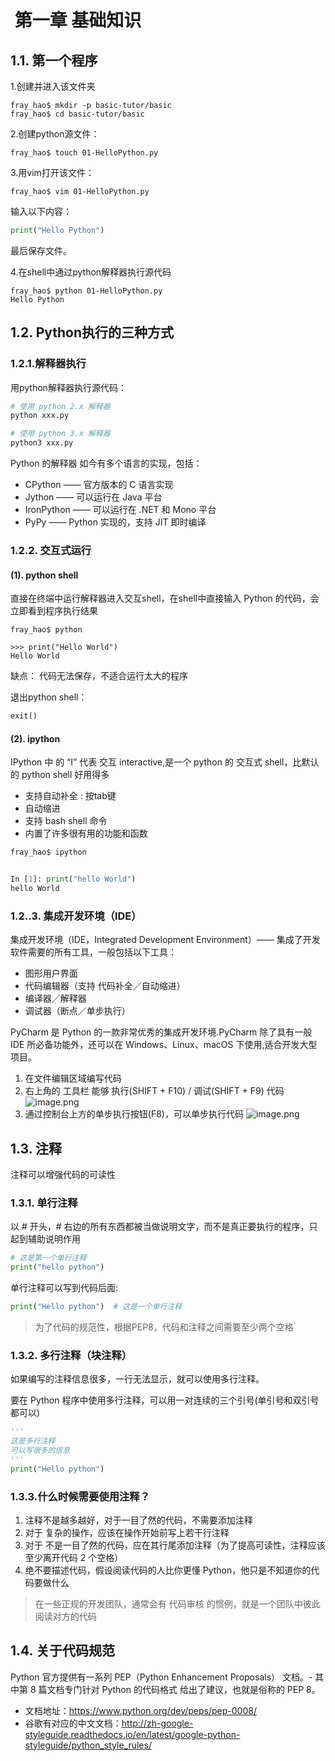 #  第一章 基础知识

## 1.1. 第一个程序

1.创建并进入该文件夹
```shell
fray_hao$ mkdir -p basic-tutor/basic
fray_hao$ cd basic-tutor/basic
```
2.创建python源文件：
```shell
fray_hao$ touch 01-HelloPython.py
```

3.用vim打开该文件：

```shell
fray_hao$ vim 01-HelloPython.py
```
输入以下内容：

```python
print("Hello Python")
```
最后保存文件。

4.在shell中通过python解释器执行源代码
```shell
fray_hao$ python 01-HelloPython.py 
Hello Python
```
## 1.2. Python执行的三种方式

### 1.2.1.解释器执行

用python解释器执行源代码：
```python
# 使用 python 2.x 解释器
python xxx.py

# 使用 python 3.x 解释器
python3 xxx.py
```

Python 的解释器 如今有多个语言的实现，包括：

- CPython —— 官方版本的 C 语言实现
- Jython —— 可以运行在 Java 平台
- IronPython —— 可以运行在 .NET 和 Mono 平台
- PyPy —— Python 实现的，支持 JIT 即时编译

### 1.2.2. 交互式运行

#### (1). python shell
直接在终端中运行解释器进入交互shell，在shell中直接输入 Python 的代码，会立即看到程序执行结果
```sheLl
fray_hao$ python

>>> print("Hello World")
Hello World
```
缺点： 代码无法保存，不适合运行太大的程序

退出python shell：

```python
exit()
```
#### (2). ipython
IPython 中 的 “I” 代表 交互 interactive,是一个 python 的 交互式 shell，比默认的 python shell 好用得多
- 支持自动补全 : 按tab键
- 自动缩进
- 支持 bash shell 命令
- 内置了许多很有用的功能和函数

```python
fray_hao$ ipython


In [1]: print("hello World")
hello World
```
### 1.2..3. 集成开发环境（IDE）
集成开发环境（IDE，Integrated Development Environment）—— 集成了开发软件需要的所有工具，一般包括以下工具：
- 图形用户界面
- 代码编辑器（支持 代码补全／自动缩进）
- 编译器／解释器
- 调试器（断点／单步执行）

PyCharm 是 Python 的一款非常优秀的集成开发环境.PyCharm 除了具有一般 IDE 所必备功能外，还可以在 Windows、Linux、macOS 下使用,适合开发大型项目。

1. 在文件编辑区域编写代码
2. 右上角的 工具栏 能够 执行(SHIFT + F10) / 调试(SHIFT + F9) 代码
    ![image.png](https://upload-images.jianshu.io/upload_images/13764292-2f77803b4129c1b1.png?imageMogr2/auto-orient/strip%7CimageView2/2/w/1240)
3. 通过控制台上方的单步执行按钮(F8)，可以单步执行代码
  ![image.png](https://upload-images.jianshu.io/upload_images/13764292-3e4bf091eca5dd3c.png?imageMogr2/auto-orient/strip%7CimageView2/2/w/1240)

  

## 1.3. 注释

注释可以增强代码的可读性

### 1.3.1. 单行注释

以 # 开头，# 右边的所有东西都被当做说明文字，而不是真正要执行的程序，只起到辅助说明作用
```python
# 这是第一个单行注释
print("hello python")
```
单行注释可以写到代码后面:
```python
print("Hello python")  # 这是一个单行注释
```
> 为了代码的规范性，根据PEP8，代码和注释之间需要至少两个空格

### 1.3.2. 多行注释（块注释）

如果编写的注释信息很多，一行无法显示，就可以使用多行注释。

要在 Python 程序中使用多行注释，可以用一对连续的三个引号(单引号和双引号都可以)

```python
'''
这是多行注释
可以写很多的信息
'''
print("Hello python")  
```

### 1.3.3.什么时候需要使用注释？

1. 注释不是越多越好，对于一目了然的代码，不需要添加注释
2. 对于 复杂的操作，应该在操作开始前写上若干行注释
3. 对于 不是一目了然的代码，应在其行尾添加注释（为了提高可读性，注释应该至少离开代码 2 个空格）
4. 绝不要描述代码，假设阅读代码的人比你更懂 Python，他只是不知道你的代码要做什么
>在一些正规的开发团队，通常会有 代码审核 的惯例，就是一个团队中彼此阅读对方的代码

## 1.4. 关于代码规范

Python 官方提供有一系列 PEP（Python Enhancement Proposals） 文档。- 其中第 8 篇文档专门针对 Python 的代码格式 给出了建议，也就是俗称的 PEP 8。
- 文档地址：https://www.python.org/dev/peps/pep-0008/
- 谷歌有对应的中文文档：http://zh-google-styleguide.readthedocs.io/en/latest/google-python-styleguide/python_style_rules/